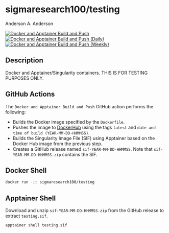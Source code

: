 # sigmaresearch100/testing

Anderson A. Anderson

<!-- badges: start -->
[![Docker and Apptainer Build and Push](https://github.com/sigmaresearch100/container-testing/actions/workflows/docker-apptainer-build-push.yml/badge.svg)](https://github.com/sigmaresearch100/container-testing/actions/workflows/docker-apptainer-build-push.yml)
[![Docker and Apptainer Build and Push (Daily)](https://github.com/sigmaresearch100/container-testing/actions/workflows/docker-apptainer-build-push-daily.yml/badge.svg)](https://github.com/sigmaresearch100/container-testing/actions/workflows/docker-apptainer-build-push-daily.yml)
[![Docker and Apptainer Build and Push (Weekly)](https://github.com/sigmaresearch100/container-testing/actions/workflows/docker-apptainer-build-push-weekly.yml/badge.svg)](https://github.com/sigmaresearch100/container-testing/actions/workflows/docker-apptainer-build-push-weekly.yml)
<!-- badges: end -->

## Description

Docker and Apptainer/Singularity containers. THIS IS FOR TESTING PURPOSES ONLY.

## GitHub Actions

The `Docker and Apptainer Build and Push` GitHub action performs the following:

- Builds the Docker image specified by the `Dockerfile`.
- Pushes the image to [DockerHub](https://hub.docker.com/repository/docker/sigmaresearch100/docker-sandbox/general) using the tags `latest` and `date and time of build (YEAR-MM-DD-HHMMSS)`.
- Builds the Singularity Image File (SIF) using Apptainer based on the Docker Hub image from the previous step.
- Creates a GitHub release named `sif-YEAR-MM-DD-HHMMSS`. Note that `sif-YEAR-MM-DD-HHMMSS.zip` contains the SIF. 

## Docker Shell

```bash
docker run -it sigmaresearch100/testing
```

## Apptainer Shell

Download and unzip `sif-YEAR-MM-DD-HHMMSS.zip` from the GitHub release to extract `testing.sif`.

```bash
apptainer shell testing.sif
```
